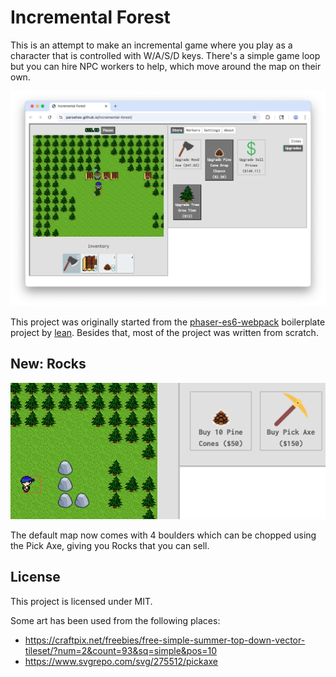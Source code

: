 # Incremental Forest

This is an attempt to make an incremental game where you play as a character that is controlled with W/A/S/D keys. There's a simple game loop but you can hire NPC workers to help, which move around the map on their own.

![Preview image of the game Incremental Forest](/readme-images/incremental-forest-preview.png)

This project was originally started from the [phaser-es6-webpack](https://github.com/lean/phaser-es6-webpack) boilerplate project by [lean](https://github.com/lean). Besides that, most of the project was written from scratch.

## New: **Rocks**

![Image from game showing new Boulder objects](/readme-images/if-new-rocks.png)

The default map now comes with 4 boulders which can be chopped using the Pick Axe, giving you Rocks that you can sell.

## License

This project is licensed under MIT.

Some art has been used from the following places:

- <https://craftpix.net/freebies/free-simple-summer-top-down-vector-tileset/?num=2&count=93&sq=simple&pos=10>
- <https://www.svgrepo.com/svg/275512/pickaxe>
